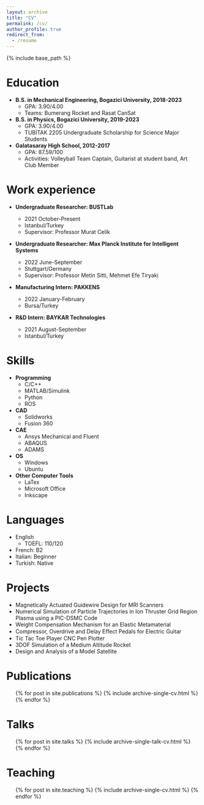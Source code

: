```yaml
---
layout: archive
title: "CV"
permalink: /cv/
author_profile: true
redirect_from:
  - /resume
---
```


{% include base_path %}

Education
======
* **B.S. in Mechanical Engineering, Bogazici University, 2018-2023**
  * GPA: 3.90/4.00
  * Teams: Bumerang Rocket and Rasat CanSat
* **B.S. in Physics, Bogazici University, 2019-2023**
  * GPA: 3.90/4.00  
  * TUBİTAK 2205 Undergraduate Scholarship for Science Major Students
* **Galatasaray High School, 2012-2017**
  * GPA: 87.59/100  
  * Activities: Volleyball Team Captain, Guitarist at student band, Art Club Member


Work experience
======
* **Undergraduate Researcher: BUSTLab**
  * 2021 October-Present
  * Istanbul/Turkey
  * Supervisor: Professor Murat Celik

* **Undergraduate Researcher: Max Planck Institute for Intelligent Systems**
  * 2022 June-September
  * Stuttgart/Germany
  * Supervisor: Professor Metin Sitti, Mehmet Efe Tiryaki

* **Manufacturing Intern: PAKKENS**
  * 2022 January-February
  * Bursa/Turkey

* **R&D Intern: BAYKAR Technologies**
  * 2021 August-September
  * Istanbul/Turkey

Skills
======
* **Programming**
  * C/C++
  * MATLAB/Simulink
  * Python
  * ROS
* **CAD**
  * Solidworks
  * Fusion 360
* **CAE**
  * Ansys Mechanical and Fluent
  * ABAQUS
  * ADAMS
* **OS**
  * Windows
  * Ubuntu
* **Other Computer Tools**
  * LaTex
  * Microsoft Office
  * Inkscape  

Languages
======
* English
  * TOEFL: 110/120
* French: B2
* Italian: Beginner
* Turkish: Native

Projects
======
* Magnetically Actuated Guidewire Design for MRI Scanners
* Numerical Simulation of Particle Trajectories in Ion Thruster Grid Region
Plasma using a PIC-DSMC Code
* Weight Compensation Mechanism for an Elastic Metamaterial
* Compressor, Overdrive and Delay Eﬀect Pedals for Electric Guitar
* Tic Tac Toe Player CNC Pen Plotter
* 3DOF Simulation of a Medium Altitude Rocket
* Design and Analysis of a Model Satellite

Publications
======
  <ul>{% for post in site.publications %}
    {% include archive-single-cv.html %}
  {% endfor %}</ul>

Talks
======
  <ul>{% for post in site.talks %}
    {% include archive-single-talk-cv.html %}
  {% endfor %}</ul>

Teaching
======
  <ul>{% for post in site.teaching %}
    {% include archive-single-cv.html %}
  {% endfor %}</ul>
